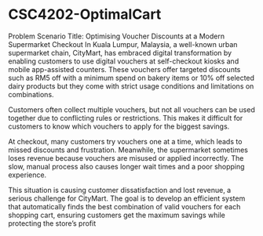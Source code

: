 # CSC4202-OptimalCart

Problem Scenario
Title: Optimising Voucher Discounts at a Modern Supermarket Checkout
In Kuala Lumpur, Malaysia, a well-known urban supermarket chain, CityMart, has embraced digital transformation by enabling customers to use digital vouchers at self-checkout kiosks and mobile app-assisted counters. These vouchers offer targeted discounts such as RM5 off with a minimum spend on bakery items or 10% off selected dairy products but they come with strict usage conditions and limitations on combinations.

Customers often collect multiple vouchers, but not all vouchers can be used together due to conflicting rules or restrictions. This makes it difficult for customers to know which vouchers to apply for the biggest savings.

At checkout, many customers try vouchers one at a time, which leads to missed discounts and frustration. Meanwhile, the supermarket sometimes loses revenue because vouchers are misused or applied incorrectly. The slow, manual process also causes longer wait times and a poor shopping experience.

This situation is causing customer dissatisfaction and lost revenue, a serious challenge for CityMart. The goal is to develop an efficient system that automatically finds the best combination of valid vouchers for each shopping cart, ensuring customers get the maximum savings while protecting the store’s profit
